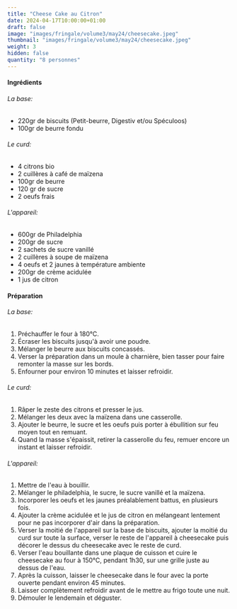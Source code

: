 ```yaml
---
title: "Cheese Cake au Citron"
date: 2024-04-17T10:00:00+01:00
draft: false
image: "images/fringale/volume3/may24/cheesecake.jpeg"
thumbnail: "images/fringale/volume3/may24/cheesecake.jpeg"
weight: 3
hidden: false
quantity: "8 personnes"
---
```


#### Ingrédients

###### La base: 
- 220gr de biscuits (Petit-beurre, Digestiv et/ou Spéculoos)
- 100gr de beurre fondu

###### Le curd: 
- 4 citrons bio
- 2 cuillères à café de maïzena
- 100gr de beurre
- 120 gr de sucre
- 2 oeufs frais

###### L'appareil:
- 600gr de Philadelphia
- 200gr de sucre
- 2 sachets de sucre vanillé
- 2 cuillères à soupe de maïzena
- 4 oeufs et 2 jaunes à température ambiente
- 200gr de crème acidulée
- 1 jus de citron

#### Préparation

###### La base:
1. Préchauffer le four à 180°C.
2. Écraser les biscuits jusqu'à avoir une poudre. 
3. Mélanger le beurre aux biscuits concassés.
4. Verser la préparation dans un moule à charnière, bien tasser pour faire remonter la masse sur les bords. 
5. Enfourner pour environ 10 minutes et laisser refroidir.

###### Le curd: 
1. Râper le zeste des citrons et presser le jus. 
2. Mélanger les deux avec la maïzena dans une casserolle. 
3. Ajouter le beurre, le sucre et les oeufs puis porter à ébullition sur feu moyen tout en remuant. 
4. Quand la masse s'épaissit, retirer la casserolle du feu, remuer encore un instant et laisser refroidir. 

###### L'appareil:
1. Mettre de l'eau à bouillir.
2. Mélanger le philadelphia, le sucre, le sucre vanillé et la maïzena.
3. Incorporer les oeufs et les jaunes préalablement battus, en plusieurs fois. 
4. Ajouter la crème acidulée et le jus de citron en mélangeant lentement pour ne pas incorporer d'air dans la préparation. 
5. Verser la moitié de l'appareil sur la base de biscuits, ajouter la moitié du curd sur toute la surface, verser le reste de l'appareil à cheesecake puis décorer le dessus du cheesecake avec le reste de curd. 
6. Verser l'eau bouillante dans une plaque de cuisson et cuire le cheesecake au four à 150°C, pendant 1h30, sur une grille juste au dessus de l'eau. 
7. Après la cuisson, laisser le cheesecake dans le four avec la porte ouverte pendant environ 45 minutes.
8. Laisser complètement refroidir avant de le mettre au frigo toute une nuit. 
9. Démouler le lendemain et déguster. 